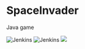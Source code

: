 # SpaceInvader
Java game

<img alt="Jenkins" src="https://img.shields.io/jenkins/build?style=plastic">
<img alt="Jenkins" src="https://img.shields.io/jenkins/build?jobUrl=https://operator.jaas-gcp.cloud.sap.corp/job/SpaceInvader/job/jenkins/&style=plastic">
<a href='https://operator.jaas-gcp.cloud.sap.corp/job/SpaceInvader/job/jenkins/'><img src='https://operator.jaas-gcp.cloud.sap.corp/buildStatus/icon?job=SpaceInvader%2Fjenkins'></a>
